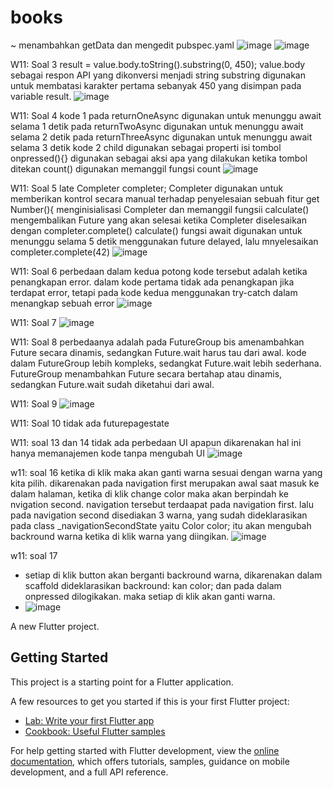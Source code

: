 # books

~ menambahkan getData dan mengedit pubspec.yaml
![image](https://github.com/user-attachments/assets/0d97dada-5bb5-4099-9b7b-d63ff7a44af8)
![image](https://github.com/user-attachments/assets/889880b4-2a5c-447b-8b25-3a648e62dca3)

W11: Soal 3
result = value.body.toString().substring(0, 450);
value.body sebagai respon API yang dikonversi menjadi string
substring digunakan untuk membatasi karakter pertama sebanyak 450 yang disimpan pada variable result. 
![image](https://github.com/user-attachments/assets/23a471ef-2dac-445c-b14f-30f4e1e18a5b)

W11: Soal 4
kode 1
pada returnOneAsync digunakan untuk menunggu await selama 1 detik
pada returnTwoAsync digunakan untuk menunggu await selama 2 detik
pada returnThreeAsync digunakan untuk menunggu await selama 3 detik
kode 2
child digunakan sebagai properti isi tombol
onpressed(){} digunakan sebagai aksi apa yang dilakukan ketika tombol ditekan
count() digunakan memanggil fungsi count
![image](https://github.com/user-attachments/assets/e5c1e2e8-8a3e-47d0-ace4-1a5aa02a401f)

W11: Soal 5
late Completer completer;
Completer digunakan untuk memberikan kontrol secara manual terhadap penyelesaian sebuah fitur
get Number(){
menginisialisasi Completer<int> dan memanggil fungsii calculate()
mengembalikan Future yang akan selesai ketika Completer diselesaikan dengan completer.complete()
calculate()
fungsi await digunakan untuk menunggu selama 5 detik menggunakan future delayed, lalu mnyelesaikan completer.complete(42)
![image](https://github.com/user-attachments/assets/ad0234bc-9a45-41b8-bbd9-2b6cf1ac2778)

W11: Soal 6
perbedaan dalam kedua potong kode tersebut adalah ketika penangkapan error. dalam kode pertama tidak ada penangkapan jika terdapat error, tetapi pada kode kedua menggunakan try-catch dalam menangkap sebuah error
![image](https://github.com/user-attachments/assets/9b9ec090-00ef-492e-b4e2-17e7a1f9fddf)

W11: Soal 7
![image](https://github.com/user-attachments/assets/561af297-ec6b-429e-bd6c-002a5ce2d151)

W11: Soal 8
perbedaanya adalah pada FutureGroup bis amenambahkan Future secara dinamis, sedangkan Future.wait harus tau dari awal.
kode dalam FutureGroup lebih kompleks, sedangkat Future.wait lebih sederhana.
FutureGroup menambahkan Future secara bertahap atau dinamis, sedangkan Future.wait sudah diketahui dari awal.

W11: Soal 9
![image](https://github.com/user-attachments/assets/01c55b4b-7293-4a60-af11-e509b12324c5)

W11: Soal 10
tidak ada futurepagestate

W11: soal 13 dan 14
tidak ada perbedaan UI apapun dikarenakan hal ini hanya memanajemen kode tanpa mengubah UI
![image](https://github.com/user-attachments/assets/e652894b-62c7-4bc9-af45-455cbdfb4479)

w11: soal 16
ketika di klik maka akan ganti warna sesuai dengan warna yang kita pilih. dikarenakan pada navigation first merupakan awal saat masuk ke dalam halaman, ketika di klik change color maka akan berpindah ke nvigation second. navigation tersebut terdaapat pada navigation first. lalu pada navigation second disediakan 3 warna, yang sudah dideklarasikan pada class _navigationSecondState yaitu Color color; itu akan mengubah backround warna ketika di klik warna yang diingikan.
![image](https://github.com/user-attachments/assets/776015ff-9d3b-472d-95c4-4796cce44a86)


w11: soal 17
- setiap di klik button akan berganti backround warna, dikarenakan dalam scaffold dideklarasikan backround: kan color; dan pada dalam onpressed dilogikakan. maka setiap di klik akan ganti warna.
- ![image](https://github.com/user-attachments/assets/2869eed6-90ad-4903-931e-6c01f01fdfdc)




A new Flutter project.

## Getting Started

This project is a starting point for a Flutter application.

A few resources to get you started if this is your first Flutter project:

- [Lab: Write your first Flutter app](https://docs.flutter.dev/get-started/codelab)
- [Cookbook: Useful Flutter samples](https://docs.flutter.dev/cookbook)

For help getting started with Flutter development, view the
[online documentation](https://docs.flutter.dev/), which offers tutorials,
samples, guidance on mobile development, and a full API reference.
